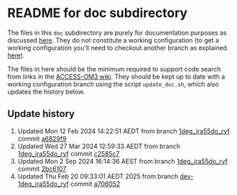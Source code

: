 # README for doc subdirectory

The files in this `doc` subdirectory are purely for documentation purposes as discussed [here](https://github.com/COSIMA/access-om3/issues/75#issuecomment-1916046691). They do not constitute a working configuration (to get a working configuration you'll need to checkout another branch as explained [here](https://github.com/ACCESS-NRI/access-om3-configs/blob/main/README.md)).

The files in here should be the minimum required to support code search from links in the [ACCESS-OM3 wiki](https://github.com/COSIMA/access-om3/wiki). They should be kept up to date with a working configuration branch using the script `update_doc.sh`, which also updates the history below.

## Update history
1. Updated Mon 12 Feb 2024 14:22:51 AEDT from branch [1deg_jra55do_ryf](https://github.com/ACCESS-NRI/access-om3-configs/tree/1deg_jra55do_ryf) commit [a6829f9](https://github.com/ACCESS-NRI/access-om3-configs/tree/a6829f9)
1. Updated Wed 27 Mar 2024 12:59:33 AEDT from branch [1deg_jra55do_ryf](https://github.com/ACCESS-NRI/access-om3-configs/tree/1deg_jra55do_ryf) commit [c2585c7](https://github.com/ACCESS-NRI/access-om3-configs/tree/c2585c7)
1. Updated Mon  2 Sep 2024 16:14:36 AEST from branch [1deg_jra55do_ryf](https://github.com/ACCESS-NRI/access-om3-configs/tree/1deg_jra55do_ryf) commit [2bc6107](https://github.com/ACCESS-NRI/access-om3-configs/tree/2bc6107)
1. Updated Thu Feb 20 09:33:01 AEDT 2025 from branch [dev-1deg_jra55do_ryf](https://github.com/ACCESS-NRI/access-om3-configs/tree/dev-1deg_jra55do_ryf) commit [a706052](https://github.com/ACCESS-NRI/access-om3-configs/tree/a706052)

